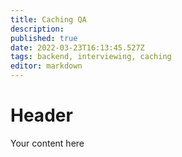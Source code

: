 ```yaml
---
title: Caching QA
description: 
published: true
date: 2022-03-23T16:13:45.527Z
tags: backend, interviewing, caching
editor: markdown
---
```


# Header
Your content here